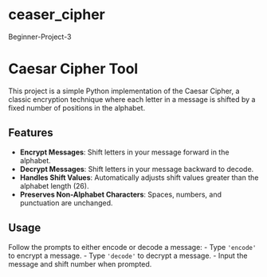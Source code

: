 # ceaser_cipher
Beginner-Project-3

# Caesar Cipher Tool

This project is a simple Python implementation of the Caesar Cipher, a classic encryption technique where each letter in a message is shifted by a fixed number of positions in the alphabet.

## Features

- **Encrypt Messages**: Shift letters in your message forward in the alphabet.
- **Decrypt Messages**: Shift letters in your message backward to decode.
- **Handles Shift Values**: Automatically adjusts shift values greater than the alphabet length (26).
- **Preserves Non-Alphabet Characters**: Spaces, numbers, and punctuation are unchanged.

## Usage

Follow the prompts to either encode or decode a message:
    - Type `'encode'` to encrypt a message.
    - Type `'decode'` to decrypt a message.
    - Input the message and shift number when prompted.
